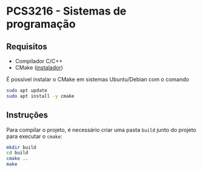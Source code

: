 # PCS3216 - Sistemas de programação

## Requisitos

- Compilador C/C++
- CMake ([instalador](https://cmake.org/download/))

É possível instalar o CMake em sistemas Ubuntu/Debian com o comando

```bash
sudo apt update
sudo apt install -y cmake
```

## Instruções

Para compilar o projeto, é necessário criar uma pasta `build` junto do projeto para executar o `cmake`:

```bash
mkdir build
cd build
cmake ..
make
```


